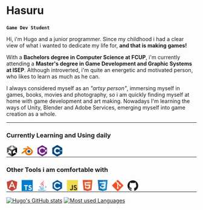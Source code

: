 # Hasuru

**`Game Dev Student`**

Hi, i'm Hugo and a junior programmer. Since my childhood i had a clear view of what i wanted to dedicate my life for, **and that is making games!**

With a **Bachelors degree in Computer Science at FCUP**, i'm currently attending a **Master's degree in Game Development and Graphic Systems at ISEP**.
Although introverted, i'm quite an energetic and motivated person, who likes to learn as much as he can.

I always considered myself as an *"artsy person"*, immersing myself in games, books, movies and photography, so i am quickly finding myself at home with game development and art making.
Nowadays I'm learning the ways of Unity, Blender and Adobe Services, emerging myself into game creation as a whole.

---
### Currently Learning and Using daily
<img align="left" alt="Unity" width="30px" style="padding-right:10px;" src="https://github.com/devicons/devicon/blob/v2.15.1/icons/unity/unity-original.svg" />
<img align="left" alt="Blender" width="30px" style="padding-right:10px;" src="https://github.com/devicons/devicon/blob/v2.15.1/icons/blender/blender-original.svg" />
<img align="left" alt="C#" width="30px" style="padding-right:10px;" src="https://github.com/devicons/devicon/blob/v2.15.1/icons/csharp/csharp-plain.svg" />
<img align="left" alt="C++" width="30px" style="padding-right:10px;" src="https://github.com/devicons/devicon/blob/v2.15.1/icons/cplusplus/cplusplus-plain.svg" />
<br />

---
### Other Tools i am comfortable with
<img align="left" alt="Angular" width="30px" style="padding-right:10px;" src="https://github.com/devicons/devicon/blob/v2.15.1/icons/angularjs/angularjs-plain.svg" />
<img align="left" alt="Typescript" width="30px" style="padding-right:10px;" src="https://github.com/devicons/devicon/blob/v2.15.1/icons/typescript/typescript-plain.svg" />
<img align="left" alt="Java" width="30px" style="padding-right:10px;" src="https://github.com/devicons/devicon/blob/v2.15.1/icons/java/java-original.svg" />
<img align="left" alt="C" width="30px" style="padding-right:10px;" src="https://github.com/devicons/devicon/blob/v2.15.1/icons/c/c-plain.svg" />
<img align="left" alt="javascript" width="30px" style="padding-right:10px;" src="https://github.com/devicons/devicon/blob/v2.15.1/icons/javascript/javascript-original.svg" />
<img align="left" alt="HTML" width="30px" style="padding-right:10px;" src="https://github.com/devicons/devicon/blob/v2.15.1/icons/html5/html5-original.svg" />
<img align="left" alt="CSS" width="30px" style="padding-right:10px;" src="https://github.com/devicons/devicon/blob/v2.15.1/icons/css3/css3-original.svg" />
<img align="left" alt="git" width="30px" style="padding-right:10px;" src="https://github.com/devicons/devicon/blob/v2.15.1/icons/git/git-plain.svg" />
<img align="left" alt="github" width="30px" style="padding-right:10px;" src="https://github.com/devicons/devicon/blob/v2.15.1/icons/github/github-original.svg" />
<br />

---

   [![Hugo's GitHub stats](https://github-readme-stats.vercel.app/api?username=Hasuru&show_icons=true&theme=radical)](https://github.com/anuraghazra/github-readme-stats)
   [![Most used Languages](https://github-readme-stats.vercel.app/api/top-langs/?username=Hasuru&hide=haskell_icons=true&theme=radical)](https://github.com/anuraghazra/github-readme-stats)
